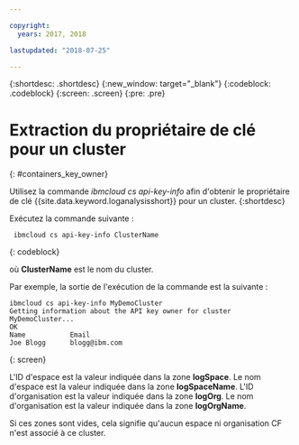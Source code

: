 ```yaml
---

copyright:
  years: 2017, 2018

lastupdated: "2018-07-25"

---
```


{:shortdesc: .shortdesc}
{:new_window: target="_blank"}
{:codeblock: .codeblock}
{:screen: .screen}
{:pre: .pre}


# Extraction du propriétaire de clé pour un cluster
{: #containers_key_owner}

Utilisez la commande *ibmcloud cs api-key-info* afin d'obtenir le propriétaire de clé {{site.data.keyword.loganalysisshort}} pour un cluster.
{:shortdesc}

Exécutez la commande suivante :

```
 ibmcloud cs api-key-info ClusterName
```
{: codeblock}

où **ClusterName** est le nom du cluster.


Par exemple, la sortie de l'exécution de la commande est la suivante :

```
ibmcloud cs api-key-info MyDemoCluster
Getting information about the API key owner for cluster MyDemoCluster...
OK
Name           Email   
Joe Blogg      blogg@ibm.com   
```
{: screen}

L'ID d'espace est la valeur indiquée dans la zone **logSpace**.
Le nom d'espace est la valeur indiquée dans la zone **logSpaceName**.
L'ID d'organisation est la valeur indiquée dans la zone **logOrg**.
Le nom d'organisation est la valeur indiquée dans la zone **logOrgName**.

Si ces zones sont vides, cela signifie qu'aucun espace ni organisation CF n'est associé à ce cluster.



